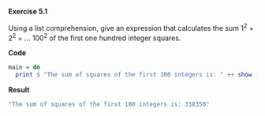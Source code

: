 **Exercise 5.1**

Using a list comprehension, give an expression that calculates the sum 1<sup>2</sup> + 2<sup>2</sup> + ... 100<sup>2</sup> of the first one hundred integer squares.

**Code**
```haskell
main = do
  print $ "The sum of squares of the first 100 integers is: " ++ show (sum [ x^2 | x <- [0..100]])
```

**Result**
```bash
"The sum of squares of the first 100 integers is: 338350"
```

